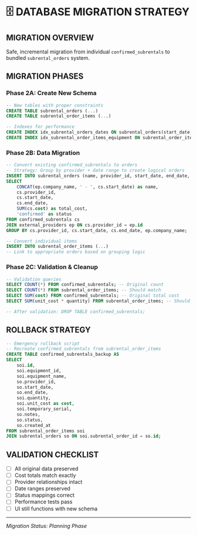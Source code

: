 # 🗄️ DATABASE MIGRATION STRATEGY

## **MIGRATION OVERVIEW**
Safe, incremental migration from individual `confirmed_subrentals` to bundled `subrental_orders` system.

## **MIGRATION PHASES**

### **Phase 2A: Create New Schema**
```sql
-- New tables with proper constraints
CREATE TABLE subrental_orders (...)
CREATE TABLE subrental_order_items (...)

-- Indexes for performance
CREATE INDEX idx_subrental_orders_dates ON subrental_orders(start_date, end_date);
CREATE INDEX idx_subrental_order_items_equipment ON subrental_order_items(equipment_id);
```

### **Phase 2B: Data Migration**
```sql
-- Convert existing confirmed_subrentals to orders
-- Strategy: Group by provider + date range to create logical orders
INSERT INTO subrental_orders (name, provider_id, start_date, end_date, ...)
SELECT 
    CONCAT(ep.company_name, ' - ', cs.start_date) as name,
    cs.provider_id,
    cs.start_date,
    cs.end_date,
    SUM(cs.cost) as total_cost,
    'confirmed' as status
FROM confirmed_subrentals cs
JOIN external_providers ep ON cs.provider_id = ep.id
GROUP BY cs.provider_id, cs.start_date, cs.end_date, ep.company_name;

-- Convert individual items
INSERT INTO subrental_order_items (...)
-- Link to appropriate orders based on grouping logic
```

### **Phase 2C: Validation & Cleanup**
```sql
-- Validation queries
SELECT COUNT(*) FROM confirmed_subrentals; -- Original count
SELECT COUNT(*) FROM subrental_order_items; -- Should match
SELECT SUM(cost) FROM confirmed_subrentals; -- Original total cost
SELECT SUM(unit_cost * quantity) FROM subrental_order_items; -- Should match

-- After validation: DROP TABLE confirmed_subrentals;
```

## **ROLLBACK STRATEGY**
```sql
-- Emergency rollback script
-- Recreate confirmed_subrentals from subrental_order_items
CREATE TABLE confirmed_subrentals_backup AS 
SELECT 
    soi.id,
    soi.equipment_id,
    soi.equipment_name,
    so.provider_id,
    so.start_date,
    so.end_date,
    soi.quantity,
    soi.unit_cost as cost,
    soi.temporary_serial,
    so.notes,
    so.status,
    so.created_at
FROM subrental_order_items soi
JOIN subrental_orders so ON soi.subrental_order_id = so.id;
```

## **VALIDATION CHECKLIST**
- [ ] All original data preserved
- [ ] Cost totals match exactly
- [ ] Provider relationships intact
- [ ] Date ranges preserved
- [ ] Status mappings correct
- [ ] Performance tests pass
- [ ] UI still functions with new schema

---

*Migration Status: Planning Phase*
